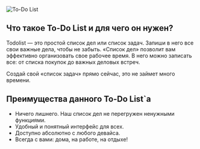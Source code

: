 ![To-Do List](https://i.imgur.com/Ldi3a3x.png)

## Что такое To-Do List и для чего он нужен?
Todolist — это простой список дел или список задач. Запиши в него все свои важные дела, чтобы не забыть.
«Список дел» позволит вам эффективно организовать свое рабочее время. В него можно записать все: от списка покупок до важных деловых встреч.

Создай свой «список задач» прямо сейчас, это не займет много времени.

## Преимущества данного To-Do List`a
* Ничего лишнего. Наш список дел не перегружен ненужными функциями.
* Удобный и понятный интерфейс для всех.
* Доступно абсолютно с любого девайса.
* Всегда с вами: дома, на работе, на отдыхе!
